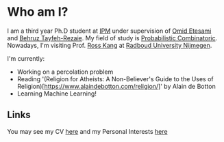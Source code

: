 # Who am I?
I am a third year Ph.D student at [IPM](http://ipm.ir/) under supervision of [Omid Etesami](http://math.ipm.ir/~etesami/) and [Behruz Tayfeh-Rezaie](http://math.ipm.ac.ir/~tayfeh-r/). My field of study is [Probabilistic Combinatoric](https://en.wikipedia.org/wiki/Probabilistic_method).
Nowadays, I'm visiting Prof. [Ross Kang](https://www.math.ru.nl/~rkang/) at [Radboud University Nijmegen](https://www.ru.nl/english). 

I'm currently:

- Working on a percolation problem
- Reading '(Religion for Atheists: A Non-Believer's Guide to the Uses of Religion)[https://www.alaindebotton.com/religion/]' by Alain de Botton
- Learning Machine Learning!


## Links

You may see my CV [here](Files/CV.md) and my Personal Interests [here](Files/Personal_Interests.md)
